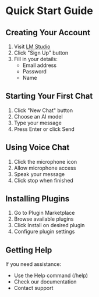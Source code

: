 # Quick Start Guide

## Creating Your Account

1. Visit [LM Studio](https://lmstudio.dev)
2. Click "Sign Up" button
3. Fill in your details:
   - Email address
   - Password
   - Name

## Starting Your First Chat

1. Click "New Chat" button
2. Choose an AI model
3. Type your message
4. Press Enter or click Send

## Using Voice Chat

1. Click the microphone icon
2. Allow microphone access
3. Speak your message
4. Click stop when finished

## Installing Plugins

1. Go to Plugin Marketplace
2. Browse available plugins
3. Click Install on desired plugin
4. Configure plugin settings

## Getting Help

If you need assistance:

- Use the Help command (/help)
- Check our documentation
- Contact support 